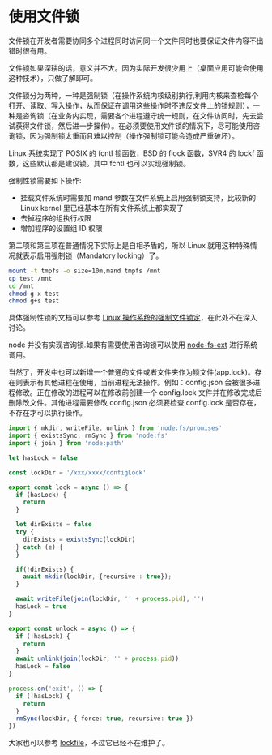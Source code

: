# 使用文件锁

文件锁在开发者需要协同多个进程同时访问同一个文件同时也要保证文件内容不出错时很有用。

文件锁如果深耕的话，意义并不大。因为实际开发很少用上（桌面应用可能会使用这种技术），只做了解即可。

文件锁分为两种，一种是强制锁（在操作系统内核级别执行,利用内核来查检每个打开、读取、写入操作，从而保证在调用这些操作时不违反文件上的锁规则），一种是咨询锁（在业务内实现，需要各个进程遵守统一规则，在文件访问时，先去尝试获得文件锁，然后进一步操作）。在必须要使用文件锁的情况下，尽可能使用咨询锁，因为强制锁太重而且难以控制（操作强制锁可能会造成严重破坏）。

Linux 系统实现了 POSIX 的 fcntl 锁函数，BSD 的 flock 函数，SVR4 的 lockf 函数，这些默认都是建议锁。其中 fcntl 也可以实现强制锁。

强制性锁需要如下操作:

- 挂载文件系统时需要加 mand 参数在文件系统上启用强制锁支持，比较新的 Linux kernel 里已经基本在所有文件系统上都实现了
- 去掉程序的组执行权限
- 增加程序的设置组 ID 权限

第二项和第三项在普通情况下实际上是自相矛盾的，所以 Linux 就用这种特殊情况就表示启用强制锁（Mandatory locking）了。

```bash
mount -t tmpfs -o size=10m,mand tmpfs /mnt
cp test /mnt
cd /mnt
chmod g-x test
chmod g+s test
```

具体强制性锁的文档可以参考 [Linux 操作系统的强制文件锁定](https://www.kernel.org/doc/Documentation/filesystems/mandatory-locking.txt)，在此处不在深入讨论。

node 并没有实现咨询锁.如果有需要使用咨询锁可以使用 [node-fs-ext](https://github.com/baudehlo/node-fs-ext) 进行系统调用。

当然了，开发中也可以新增一个普通的文件或者文件夹作为锁文件(app.lock)。存在则表示有其他进程在使用，当前进程无法操作。例如：config.json 会被很多进程修改。正在修改的进程可以在修改前创建一个 config.lock 文件并在修改完成后删除改文件。其他进程需要修改 config.json 必须要检查 config.lock 是否存在，不存在才可以执行操作。

```ts
import { mkdir, writeFile, unlink } from 'node:fs/promises'
import { existsSync, rmSync } from 'node:fs'
import { join } from 'node:path'

let hasLock = false

const lockDir = '/xxx/xxxx/configLock'

export const lock = async () => {
  if (hasLock) {
    return
  }

  let dirExists = false
  try {
    dirExists = existsSync(lockDir)
  } catch (e) {
  }

  if(!dirExists) {
    await mkdir(lockDir, {recursive : true});
  }

  await writeFile(join(lockDir, '' + process.pid), '')
  hasLock = true
}

export const unlock = async () => {
  if (!hasLock) {
    return
  }
  await unlink(join(lockDir, '' + process.pid))
  hasLock = false
}

process.on('exit', () => {
  if (!hasLock) {
    return
  }
  rmSync(lockDir, { force: true, recursive: true })
})
```
大家也可以参考 [lockfile](https://github.com/isaacs/lockfile)，不过它已经不在维护了。
